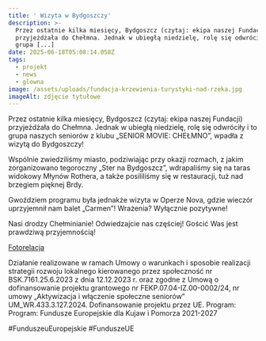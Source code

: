 ```yaml
---
title: ' Wizyta w Bydgoszczy'
description: >-
  Przez ostatnie kilka miesięcy, Bydgoszcz (czytaj: ekipa naszej Fundacji)
  przyjeżdżała do Chełmna. Jednak w ubiegłą niedzielę, rolę się odwróciły i to
  grupa [...]
date: 2025-06-18T05:08:14.058Z
tags:
  - projekt
  - news
  - glowna
image: /assets/uploads/fundacja-krzewienia-turystyki-nad-rzeka.jpg
imageAlt: zdjęcie tytułowe
---
```

Przez ostatnie kilka miesięcy, Bydgoszcz (czytaj: ekipa naszej Fundacji) przyjeżdżała do Chełmna. Jednak w ubiegłą niedzielę, rolę się odwróciły i to grupa naszych seniorów z klubu „SENIOR MOVIE: CHEŁMNO”, wpadła z wizytą do Bydgoszczy! 

Wspólnie zwiedziliśmy miasto, podziwiając przy okazji rozmach, z jakim zorganizowano tegoroczny „Ster na Bydgoszcz”, wdrapaliśmy się na taras widokowy Młynów Rothera, a także posililiśmy się w restauracji, tuż nad brzegiem pięknej Brdy. 

Gwoździem programu była jednakże wizyta w Operze Nova, gdzie wieczór uprzyjemnił nam balet „Carmen”! Wrażenia? Wyłącznie pozytywne!

Nasi drodzy Chełminianie! Odwiedzajcie nas częściej! Gościć Was jest prawdziwą przyjemnością! 

[Fotorelacja](https://www.facebook.com/FundacjaNadRzeka/posts/pfbid025gCmJ6s3aRSJfNAUy7gcKBQb4Z2JuqxvPBfowTdoXjiTZydVPRY8ftZj8F7houzEl)



Działanie realizowane w ramach Umowy o warunkach i sposobie realizacji strategii rozwoju lokalnego kierowanego przez społeczność nr BSK.7161.25.6.2023 z dnia 12.12.2023 r. oraz zgodne z Umową o dofinansowanie projektu grantowego nr FEKP.07.04-IZ.00-0002/24, nr umowy „Aktywizacja i włączenie społeczne seniorów” UM_WR.433.3.127.2024. Dofinansowanie projektu przez UE. Program: Program: Fundusze Europejskie dla Kujaw i Pomorza 2021-2027

\#FunduszeuEuropejskie #FunduszeUE
